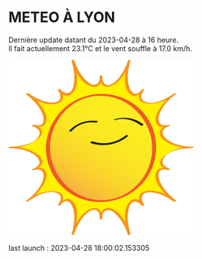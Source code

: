 # METEO À LYON

Dernière update datant du 2023-04-28 à 16 heure.  
Il fait actuellement 23.1°C et le vent souffle à 17.0 km/h.      

![](./.github/sun.png)

last launch : 2023-04-28 18:00:02.153305
